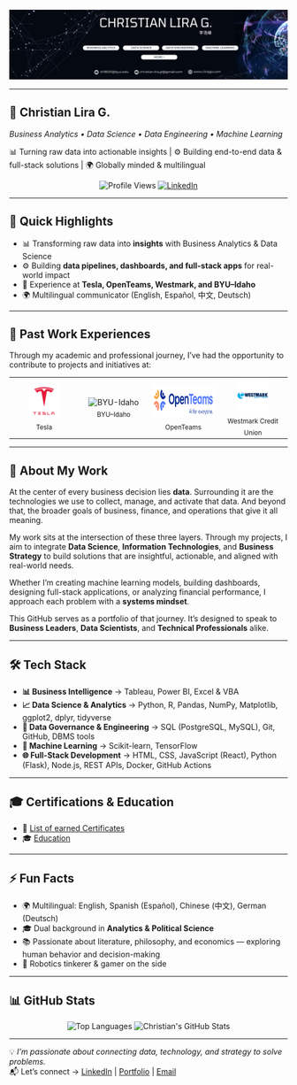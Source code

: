 <p align="center">
  <img src="LinkedIn Banner.png" alt="LinkedIn Banner Banner" width="1600" />
</p>

---

## 🚀 Christian Lira G.
*Business Analytics • Data Science • Data Engineering • Machine Learning*

📊 Turning raw data into actionable insights | ⚙️ Building end-to-end data & full-stack solutions | 🌍 Globally minded & multilingual

<p align="center">
  <img src="https://komarev.com/ghpvc/?username=ChristianLG2&color=4DB5FF" alt="Profile Views" height="30" />
  <a href="https://www.linkedin.com/in/christianlg/">
    <img src="https://img.shields.io/badge/LinkedIn-%23B14DFF?style=for-the-badge&logo=linkedin&logoColor=white" alt="LinkedIn" />
  </a>
</p>

---

## 📌 Quick Highlights
- 📊 Transforming raw data into **insights** with Business Analytics & Data Science  
- ⚙️ Building **data pipelines, dashboards, and full-stack apps** for real-world impact  
- 🏢 Experience at **Tesla, OpenTeams, Westmark, and BYU–Idaho**  
- 🌍 Multilingual communicator (English, Español, 中文, Deutsch)  

---

## 🏢 Past Work Experiences

Through my academic and professional journey, I’ve had the opportunity to contribute to projects and initiatives at:

<table width="100%">
  <tr>
    <td align="center" width="25%">
      <img src="assets/Tesla_logo.png" alt="Tesla" height="60"><br><sub>Tesla</sub>
    </td>
    <td align="center" width="25%">
      <img src="assets/Brigham_Young_University–Idaho_medallion.svg.png" alt="BYU-Idaho" height="60"><br><sub>BYU–Idaho</sub>
    </td>
    <td align="center" width="25%">
      <img src="assets/OpenTeams.png" alt="OpenTeams" height="60"><br><sub>OpenTeams</sub>
    </td>
    <td align="center" width="25%">
      <img src="assets/westmark.png" alt="Westmark" height="60"><br><sub>Westmark Credit Union</sub>
    </td>
  </tr>
</table>

---

## 🧠 About My Work

At the center of every business decision lies **data**. Surrounding it are the technologies we use to collect, manage, and activate that data. And beyond that, the broader goals of business, finance, and operations that give it all meaning.

My work sits at the intersection of these three layers. Through my projects, I aim to integrate **Data Science**, **Information Technologies**, and **Business Strategy** to build solutions that are insightful, actionable, and aligned with real-world needs.  

Whether I’m creating machine learning models, building dashboards, designing full-stack applications, or analyzing financial performance, I approach each problem with a **systems mindset**.

This GitHub serves as a portfolio of that journey. It’s designed to speak to **Business Leaders**, **Data Scientists**, and **Technical Professionals** alike.  

---

## 🛠️ Tech Stack
- **📊 Business Intelligence** → Tableau, Power BI, Excel & VBA  
- **📈 Data Science & Analytics** → Python, R, Pandas, NumPy, Matplotlib, ggplot2, dplyr, tidyverse  
- **🔐 Data Governance & Engineering** → SQL (PostgreSQL, MySQL), Git, GitHub, DBMS tools  
- **🤖 Machine Learning** → Scikit-learn, TensorFlow  
- **🌐 Full-Stack Development** → HTML, CSS, JavaScript (React), Python (Flask), Node.js, REST APIs, Docker, GitHub Actions  

---

## 🎓 Certifications & Education
- 📜 [List of earned Certificates](https://www.linkedin.com/in/christianlg/details/certifications)  
- 🎓 [Education](https://www.linkedin.com/in/christianlg/details/education)  

---

## ⚡ Fun Facts
- 🌍 Multilingual: English, Spanish (Español), Chinese (中文), German (Deutsch)  
- 🎓 Dual background in **Analytics & Political Science**  
- 📚 Passionate about literature, philosophy, and economics — exploring human behavior and decision-making  
- 🤖 Robotics tinkerer & gamer on the side  

---

## 📊 GitHub Stats

<p align="center">
  <img src="https://github-readme-stats.vercel.app/api/top-langs/?username=ChristianLG2&layout=compact&title_color=4DB5FF&text_color=ffffff&bg_color=000000&border_color=B14DFF" alt="Top Languages" />
  <img src="https://github-readme-stats.vercel.app/api?username=ChristianLG2&show_icons=true&title_color=4DB5FF&icon_color=B14DFF&text_color=ffffff&bg_color=000000&border_color=B14DFF" alt="Christian's GitHub Stats" />
</p>

---

💡 *I’m passionate about connecting data, technology, and strategy to solve problems.*  
📬 Let’s connect → [LinkedIn](https://www.linkedin.com/in/christianlg/) | [Portfolio](https://www.cirago.com) | [Email](mailto:lir18001@byui.edu)





<!--
**ChristianLG2/ChristianLG2** is a ✨ _special_ ✨ repository because its `README.md` (this file) appears on your GitHub profile.

Here are some ideas to get you started:

- 🔭 I’m currently working on ...
- 🌱 I’m currently learning ...
- 👯 I’m looking to collaborate on ...
- 🤔 I’m looking for help with ...
- 💬 Ask me about ...
- 📫 How to reach me: ...
- 😄 Pronouns: ...
- ⚡ Fun fact: ...
-->
